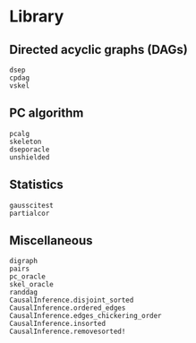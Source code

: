 # Library

## Directed acyclic graphs (DAGs)

```@docs
dsep
cpdag
vskel
```

## PC algorithm

```@docs
pcalg
skeleton
dseporacle
unshielded
```

## Statistics

```@docs
gausscitest
partialcor
```

## Miscellaneous
```@docs
digraph
pairs
pc_oracle
skel_oracle
randdag
CausalInference.disjoint_sorted 
CausalInference.ordered_edges
CausalInference.edges_chickering_order
CausalInference.insorted
CausalInference.removesorted!
```

